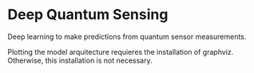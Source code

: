 # Deep Quantum Sensing

Deep learning to make predictions from quantum sensor measurements.

Plotting the model arquitecture requieres the installation of graphviz. Otherwise, this installation is not necessary.